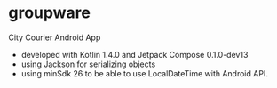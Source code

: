 # groupware

City Courier Android App
- developed with Kotlin 1.4.0 and Jetpack Compose 0.1.0-dev13
- using Jackson for serializing objects
- using minSdk 26 to be able to use LocalDateTime with Android API.
